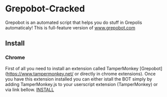 # Grepobot-Cracked
Grepobot is an automated script that helps you do stuff in Grepolis automaticaly! This is full-feature version of www.grepobot.com

## Install
### Chrome
First of all you need to install an extension called TamperMonkey [Grepobot](https://www.tampermonkey.net/ or directly in chrome extensions). 
Once you have this extension installed you can either istall the BOT simply by adding TamperMonkey.js to your userscript extension (TamperMonkey) or via link bellow.
[INSTALL](https://cdn.jsdelivr.net/gh/xadam1/GrepoBot/install.user.js)

